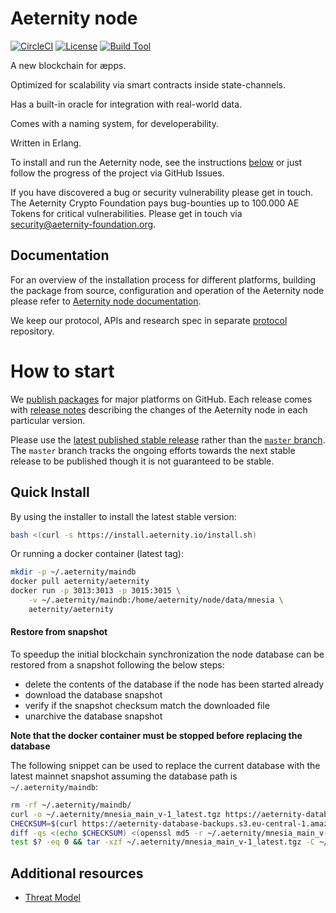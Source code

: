 # Aeternity node

[![CircleCI][circleci badge]][circleci]
[![License][license badge]][license]
[![Build Tool][build tool]][rebar3]

A new blockchain for æpps.

Optimized for scalability via smart contracts inside state-channels.

Has a built-in oracle for integration with real-world data.

Comes with a naming system, for developerability.

Written in Erlang.

To install and run the Aeternity node, see the instructions [below](#how-to-start) or just follow the progress of the project via GitHub Issues.

If you have discovered a bug or security vulnerability please get in touch. The Aeternity Crypto Foundation pays bug-bounties up to 100.000 AE Tokens for critical vulnerabilities. Please get in touch via [security@aeternity-foundation.org](mailto:security@aeternity-foundation.org).

[pivotal]: https://www.pivotaltracker.com/n/projects/2124891
[hackerone]: https://hackerone.com/aeternity

## Documentation

For an overview of the installation process for different platforms,
building the package from source, configuration and operation of the Aeternity
node please refer to [Aeternity node documentation](https://docs.aeternity.io/).

We keep our protocol, APIs and research spec in separate [protocol][protocol]
repository.

[protocol]: https://github.com/aeternity/protocol

# How to start

We [publish packages][releases] for major platforms on GitHub.
Each release comes with [release notes][release-notes] describing the
changes of the Aeternity node in each particular version.

Please use the [latest published stable release][latest-release] rather than the [`master` branch][master].
The `master` branch tracks the ongoing efforts towards the next stable release to be published though it is not guaranteed to be stable.

[releases]: https://github.com/aeternity/aeternity/releases
[release-notes]: /docs/release-notes
[latest-release]: https://github.com/aeternity/aeternity/releases/latest
[master]: https://github.com/aeternity/aeternity/tree/master

## Quick Install

By using the installer to install the latest stable version:
```bash
bash <(curl -s https://install.aeternity.io/install.sh)
```

Or running a docker container (latest tag):
```bash
mkdir -p ~/.aeternity/maindb
docker pull aeternity/aeternity
docker run -p 3013:3013 -p 3015:3015 \
    -v ~/.aeternity/maindb:/home/aeternity/node/data/mnesia \
    aeternity/aeternity
```

#### Restore from snapshot

To speedup the initial blockchain synchronization the node database can be restored from a snapshot following the below steps:

* delete the contents of the database if the node has been started already
* download the database snapshot
* verify if the snapshot checksum match the downloaded file
* unarchive the database snapshot

**Note that the docker container must be stopped before replacing the database**

The following snippet can be used to replace the current database with the latest mainnet snapshot assuming the database path is ` ~/.aeternity/maindb`:

```bash
rm -rf ~/.aeternity/maindb/
curl -o ~/.aeternity/mnesia_main_v-1_latest.tgz https://aeternity-database-backups.s3.eu-central-1.amazonaws.com/mnesia_main_v-1_latest.tgz
CHECKSUM=$(curl https://aeternity-database-backups.s3.eu-central-1.amazonaws.com/mnesia_main_v-1_latest.tgz.md5)
diff -qs <(echo $CHECKSUM) <(openssl md5 -r ~/.aeternity/mnesia_main_v-1_latest.tgz | awk '{ print $1; }')
test $? -eq 0 && tar -xzf ~/.aeternity/mnesia_main_v-1_latest.tgz -C ~/.aeternity/maindb/
```


## Additional resources

* [Threat Model](https://github.com/aeternity/aetmodel/blob/master/ThreatModel.md)


[circleci]: https://circleci.com/gh/aeternity/aeternity
[circleci badge]: https://circleci.com/gh/aeternity/aeternity.svg?style=shield
[license badge]: https://img.shields.io/badge/license-ISC-blue.svg
[license]: https://github.com/aeternity/aeternity/blob/master/LICENSE
[build tool]: https://img.shields.io/badge/build%20tool-rebar3-orange.svg
[rebar3]: https://www.rebar3.org
